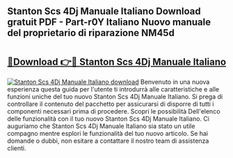 ## Stanton Scs 4Dj Manuale Italiano Download gratuit PDF - Part-r0Y Italiano Nuovo manuale del proprietario di riparazione NM45d

# <h2><a href="http://dfepmc0.blite.top/?on=Stanton+Scs+4Dj+Manuale+Italiano">🔗Download 👉🔴 Stanton Scs 4Dj Manuale Italiano</a></h2>

[![Stanton Scs 4Dj Manuale Italiano download](https://i.imgur.com/lujVjoI.png)](http://dfepmc0.blite.top/?on=Stanton+Scs+4Dj+Manuale+Italiano)
Benvenuto in una nuova esperienza questa guida per l'utente ti introdurrà alle caratteristiche e alle funzioni uniche del tuo nuovo Stanton Scs 4Dj Manuale Italiano. Si prega di controllare il contenuto del pacchetto per assicurarsi di disporre di tutti i componenti necessari prima di procedere. Scopri le possibilità Dell'elenco delle funzionalità con il tuo nuovo Stanton Scs 4Dj Manuale Italiano. Ci auguriamo che Stanton Scs 4Dj Manuale Italiano sia stato un utile compagno mentre esplori le funzionalità del tuo nuovo articolo. Se hai domande o dubbi, non esitare a contattare il nostro team di assistenza clienti.

